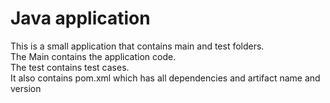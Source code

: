 # Java application

This is a small application that contains main and test folders.  
The Main contains the application code.  
The test contains test cases.  
It also contains pom.xml which has all dependencies and artifact name and version

